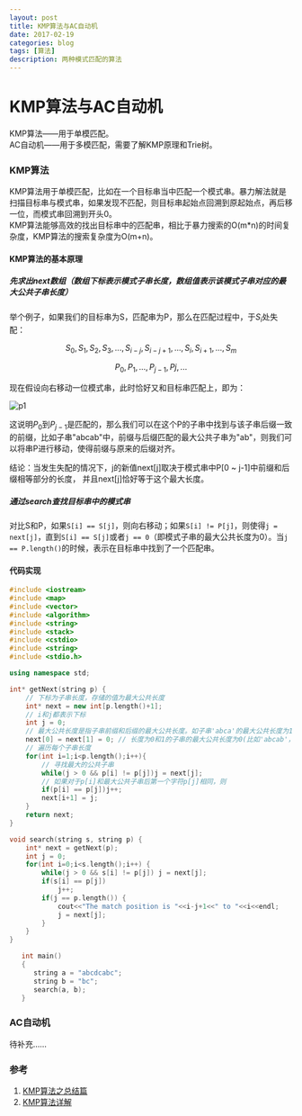 ```yaml
--- 
layout: post 
title: KMP算法与AC自动机
date: 2017-02-19 
categories: blog 
tags: [算法] 
description: 两种模式匹配的算法
--- 
```


# KMP算法与AC自动机

KMP算法——用于单模匹配。  
AC自动机——用于多模匹配，需要了解KMP原理和Trie树。

### KMP算法

KMP算法用于单模匹配，比如在一个目标串当中匹配一个模式串。暴力解法就是扫描目标串与模式串，如果发现不匹配，则目标串起始点回溯到原起始点，再后移一位，而模式串回溯到开头0。  
KMP算法能够高效的找出目标串中的匹配串，相比于暴力搜索的O(m*n)的时间复杂度，KMP算法的搜索复杂度为O(m+n)。  

#### KMP算法的基本原理

##### 先求出next数组（数组下标表示模式子串长度，数组值表示该模式子串对应的最大公共子串长度）

举个例子，如果我们的目标串为S，匹配串为P，那么在匹配过程中，于$S_i$处失配：  

$$S_0,S_1,S_2,S_3,...,S_{i-j},S_{i-j+1},...,S_i,S_{i+1},...,S_m$$

$$P_0,P_1,...,P_{j-1},P{j},...$$

现在假设向右移动一位模式串，此时恰好又和目标串匹配上，即为：

![p1]()

这说明$P_0$到$P_{j-1}$是匹配的，那么我们可以在这个P的子串中找到与该子串后缀一致的前缀，比如子串"abcab"中，前缀与后缀匹配的最大公共子串为"ab"，则我们可以将串P进行移动，使得前缀与原来的后缀对齐。

结论：当发生失配的情况下，j的新值next[j]取决于模式串中P[0 ~ j-1]中前缀和后缀相等部分的长度， 并且next[j]恰好等于这个最大长度。  

##### 通过search查找目标串中的模式串

对比S和P，如果`S[i] == S[j]`，则向右移动；如果`S[i] != P[j]`，则使得`j = next[j]`，直到`S[i] == S[j]`或者`j == 0`（即模式子串的最大公共长度为0）。当`j == P.length()`的时候，表示在目标串中找到了一个匹配串。

#### 代码实现

```cpp
#include <iostream>
#include <map>
#include <vector>
#include <algorithm>
#include <string>
#include <stack>
#include <cstdio>
#include <string>
#include <stdio.h>

using namespace std;

int* getNext(string p) {
	// 下标为子串长度，存储的值为最大公共长度
	int* next = new int[p.length()+1];
	// i和j都表示下标
	int j = 0;
	// 最大公共长度是指子串前缀和后缀的最大公共长度。如子串'abca'的最大公共长度为1
	next[0] = next[1] = 0; // 长度为0和1的子串的最大公共长度为0(比如'abcab'，长度为0时是""，长度为1时是"a")
	// 遍历每个子串长度
	for(int i=1;i<p.length();i++){
		// 寻找最大的公共子串
		while(j > 0 && p[i] != p[j])j = next[j];
		// 如果对于p[i]和最大公共子串后第一个字符p[j]相同，则
		if(p[i] == p[j])j++;
		next[i+1] = j;
	}
	return next;
}

void search(string s, string p) {
	int* next = getNext(p);
	int j = 0;
	for(int i=0;i<s.length();i++) {
		while(j > 0 && s[i] != p[j]) j = next[j];
		if(s[i] == p[j])	
			j++;
		if(j == p.length()) {
			cout<<"The match position is "<<i-j+1<<" to "<<i<<endl;
			j = next[j];
		}
	}
}

   int main()  
   {  
      string a = "abcdcabc";
      string b = "bc";
      search(a, b);
   }
```

### AC自动机

待补充……

### 参考

1. [KMP算法之总结篇](http://www.cnblogs.com/mfryf/archive/2012/08/15/2639565.html)
2. [KMP算法详解](http://blog.csdn.net/yutianzuijin/article/details/11954939/)